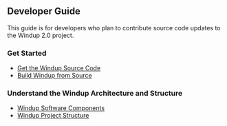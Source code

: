 ## Developer Guide

This guide is for developers who plan to contribute source code updates to the Windup 2.0 project.

### Get Started

* [Get the Windup Source Code](https://github.com/windup/windup/wiki/Dev:-Get-the-Windup-Source-Code)
* [Build Windup from Source](https://github.com/windup/windup/wiki/dev:-Build-Windup-from-Source)

### Understand the Windup Architecture and Structure

* [Windup Software Components](https://github.com/windup/windup/wiki/Dev:-Windup-Software-Components)
* [Windup Project Structure](https://github.com/windup/windup/wiki/Dev:-Windup-Project-Structure)



